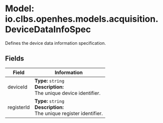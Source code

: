 # Model: io.clbs.openhes.models.acquisition.DeviceDataInfoSpec

Defines the device data information specification.

## Fields

| Field | Information |
| --- | --- |
| deviceId | <b>Type:</b> `string`<br><b>Description:</b><br>The unique device identifier. |
| registerId | <b>Type:</b> `string`<br><b>Description:</b><br>The unique register identifier. |

